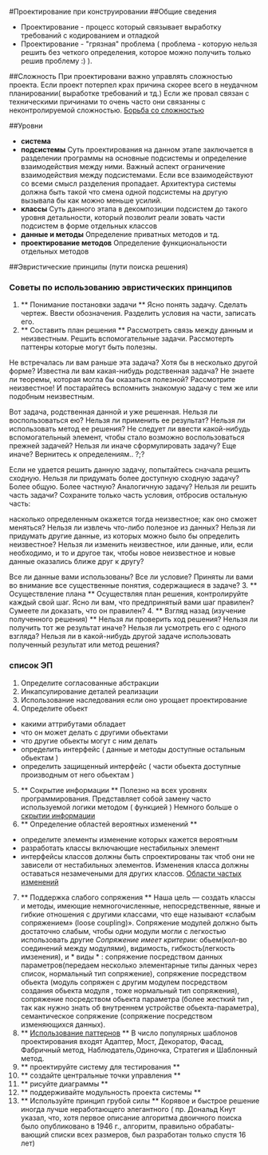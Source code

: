 #Проектирование при конструировании
##Общие сведения
- Проектирование - процесс который связывает выработку требований с кодированием и отладкой
- Проектирование - "грязная" проблема ( проблема - которую нельзя решить без четкого определения, которое можно
 получить только решив проблему :) ).

##Сложность
При проектировани  важно управлять сложностью проекта. Если проект потерпел крах причина скорее всего в неудачном
планировании( выработке требований и тд.) Если же провал связан с техническими причинами то очень часто
они связанны с неконтролируемой сложностью. [Борьба со сложностью](complication.md)

##Уровни
- **система**
- **подсистемы**  Суть проектирования на данном этапе заключается в разделении программы на основные подсистемы
и определение взаимодействия между ними. Важный аспект ограничение взаимодействия между подсистемами. Если
все взаимодействуют со всеми смысл разделения пропадает. Архитектура системы должна быть такой что смена одной
подсистемы на другую вызывала бы как можно меньше усилий.
- **классы**  Суть данного этапа в декомпозиции подсистем до такого уровня детальности, который позволит реали
зовать части подсистем в форме отдельных классов
- **данные и методы**  Определение приватных методов и тд.
- **проектирование методов** Определение функциональности отдельных методов

##Эвристические принципы (пути поиска решения)
### Советы по использованию эвристических принципов
1. ** Понимание постановки задачи ** Ясно понять задачу. Сделать чертеж. Ввести обозначения. Разделить условия на
части, записать его.
2. ** Составить план решения ** Рассмотреть связь между данным и неизвестным. Решить вспомогательные задачи.
Рассмотерть паттенры которые могут быть полезны.

Не встречалась ли вам раньше эта задача? Хотя бы в несколько другой форме? Известна ли вам какая-нибудь родственная задача? Не знаете ли теоремы, которая могла бы оказаться полезной? Рассмотрите неизвестное! И постарайтесь вспомнить знакомую задачу с тем же или подобным неизвестным.

Вот задача, родственная данной и уже решенная. Нельзя ли воспользоваться ею? Нельзя ли применить ее результат? Нельзя ли использовать метод ее решения? Не следует ли ввести какой-нибудь вспомогательный элемент, чтобы стало возможно воспользоваться прежней задачей? Нельзя ли иначе сформулировать задачу? Еще иначе? Вернитесь к определениям.. ?;?

Если не удается решить данную задачу, попытайтесь сначала решить сходную. Нельзя ли придумать более доступную сходную задачу? Более общую. Более частную? Аналогичную задачу? Нельзя ли решить часть задачи? Сохраните только часть условия, отбросив остальную часть:

насколько определенным окажется тогда неизвестное; как оно сможет меняться? Нельзя ли извлечь что-либо полезное из данных? Нельзя ли придумать другие данные, из которых можно было бы определить неизвестное? Нельзя ли изменить неизвестное, или данные, или, если необходимо, и то и другое так, чтобы новое неизвестное и новые данные оказались ближе друг к другу?

Все ли данные вами использованы? Все ли условие? Приняты ли вами во внимание все существенные понятия, содержащиеся в задаче?
3. **  Осуществление плана ** Осуществляя план решения, контролируйте каждый свой шаг. Ясно ли вам, что предпринятый вами шаг правилен? Сумеете ли доказать, что он правилен?
4. ** Взгляд назад (изучение полученного решения) ** Нельзя ли проверить ход решения? Нельзя ли получить тот же результат иначе? Нельзя ли усмотреть его с одного взгляда? Нельзя ли в какой-нибудь другой задаче использовать полученный результат или метод решения?
### список ЭП
1. Определите согласованные абстракции
2. Инкапсулирование деталей реализации
3. Использование наследования если оно урощает проектирование
4. Определите обьект
- какими аттрибутами обладает
- что он может делать с другими обьектами
- что другие обьекты могут с ним делать
- определить интерфейс ( данные и методы доступные остальным обьектам )
- определить защищенный интерфейс ( части обьекта доступные производным от него обьектам )
5. ** Сокрытие информации ** Полезно на всех уровнях программирования. Представляет собой замену  часто используемой
логики методом ( функцией ) Немного больше о [скрытии информации](secret.md)
6. ** Определение областей вероятных изменений **
- определите элементы изменение которых кажется вероятным
- разработать классы включающие нестабильных элемент
- интерфейсы классов должны быть спроектированы так чтоб они не зависели от нестабильных элементов. Изменения класса
должны оставаться незамечеными для других классов. [Области частых изменений](changes.md)
7. ** Поддержка слабого сопряжения **
Наша цель — создать классы и методы, имеющие немногочисленные,
непосредственные, явные и гибкие отношения с другими классами, что еще называют «слабым сопряжением» (loose coupling)».
Сопряжение модулей должно быть достаточно слабым, чтобы одни модули могли с легкостью использовать другие
*Сопряжение имеет критерии:* обьем(кол-во соединений между модулями), видимость, гибкость(легкость имзенения),
и * виды * : сопряжение посредством данных параметров(передаем несколько элементарные типы данных через список, нормальный тип
сопряжение), сопряжение посредством обьекта (модуль сопряжен с другим модулем посредством создания обьекта модуля
, тоже нормальный тип сопряжения), сопряжение посредством обьекта параметра (более жесткий тип , так как нужно
знать об внутреннем устройстве обьекта-параметра), семантическое сопряжение (сопряжение посредством изменяющихся данных).
8. ** [Использование паттернов](../patterns.md) ** В число популярных шаблонов проектирования входят Адаптер, Мост, Декоратор, Фасад, \
Фабричный метод, Наблюдатель,Одиночка, Стратегия и Шаблонный метод.
9. ** проектируйте систему для тестирования **
10. ** создайте центральные точки управления **
11. ** рисуйте диаграммы **
12. ** поддерживайте модульность проекта системы **
13. ** Используйте принцип грубой силы ** Корявое и быстрое решение иногда лучше неработающего элегантного
( пр. Дональд Кнут указал, что, хотя первое описание алгоритма
      двоичного поиска было опубликовано в 1946 г., алгоритм, правильно обрабаты-
      вающий списки всех размеров, был разработан только спустя 16 лет)




